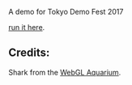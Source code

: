 A demo for Tokyo Demo Fest 2017

[run it here](https://greggman.github.com/sharks-with-frickin-lasers/).

## Credits:

Shark from the [WebGL Aquarium](https://github.com/WebGLSamples).


